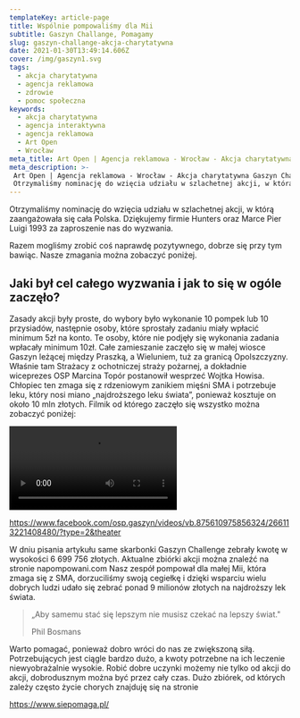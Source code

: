 ```yaml
---
templateKey: article-page
title: Wspólnie pompowaliśmy dla Mii
subtitle: Gaszyn Challange, Pomagamy
slug: gaszyn-challange-akcja-charytatywna
date: 2021-01-30T13:49:14.606Z
cover: /img/gaszyn1.svg
tags:
  - akcja charytatywna
  - agencja reklamowa
  - zdrowie
  - pomoc społeczna
keywords:
  - akcja charytatywna
  - agencja interaktywna
  - agencja reklamowa
  - Art Open
  - Wrocław
meta_title: Art Open | Agencja reklamowa - Wrocław - Akcja charytatywna Gaszyn Challange
meta_description: >-
 Art Open | Agencja reklamowa - Wrocław - Akcja charytatywna Gaszyn Challange
 Otrzymaliśmy nominację do wzięcia udziału w szlachetnej akcji, w którą zaangażowała się cała Polska. Dziękujemy firmie Hunters oraz Marce Pier Luigi 1993 za zaproszenie nas do wyzwania.
---
```

Otrzymaliśmy nominację do wzięcia udziału w szlachetnej akcji, w którą zaangażowała się cała Polska. Dziękujemy firmie Hunters oraz Marce Pier Luigi 1993 za zaproszenie nas do wyzwania.

Razem mogliśmy zrobić coś naprawdę pozytywnego, dobrze się przy tym bawiąc. Nasze zmagania można zobaczyć poniżej.


## Jaki był cel całego wyzwania i jak to się w ogóle zaczęło?

Zasady akcji były proste, do wybory było wykonanie 10 pompek lub 10 przysiadów, następnie osoby, które sprostały zadaniu miały wpłacić minimum 5zł na konto. Te osoby, które nie podjęły się wykonania zadania wpłacały minimum 10zł. Całe zamieszanie zaczęło się w małej wiosce Gaszyn leżącej między Praszką, a Wieluniem, tuż za granicą Opolszczyzny. Właśnie tam Strażacy z ochotniczej straży pożarnej, a dokładnie wiceprezes OSP Marcina Topór postanowił wesprzeć Wojtka Howisa. Chłopiec ten zmaga się z rdzeniowym zanikiem mięśni SMA i potrzebuje leku, który nosi miano „najdroższego leku świata”, ponieważ kosztuje on około 10 mln złotych. Filmik od którego zaczęło się wszystko można zobaczyć poniżej:

<video src="https://artopen.pl/film/Gaszyn_Challenge.mp4" controls> </video>

https://www.facebook.com/osp.gaszyn/videos/vb.875610975856324/266113221408480/?type=2&theater

W dniu pisania artykułu same skarbonki Gaszyn Challenge zebrały kwotę w wysokości 6 699 756 złotych. Aktualne zbiórki akcji można znaleźć na stronie napompowani.com Nasz zespół pompował dla małej Mii, która zmaga się z SMA, dorzuciliśmy swoją cegiełkę i dzięki wsparciu wielu dobrych ludzi udało się zebrać ponad 9 milionów złotych na najdroższy lek świata.


>„Aby samemu stać się lepszym nie musisz czekać na lepszy świat."
>
>Phil Bosmans

Warto pomagać, ponieważ dobro wróci do nas ze zwiększoną siłą. Potrzebujących jest ciągle bardzo dużo, a kwoty potrzebne na ich leczenie niewyobrażalnie wysokie. Robić dobre uczynki możemy nie tylko od akcji do akcji, dobrodusznym można być przez cały czas. Dużo zbiórek, od których zależy często życie chorych znajduję się na stronie

https://www.siepomaga.pl/
